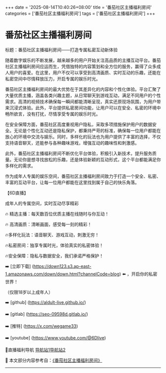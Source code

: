 +++
date = '2025-08-14T10:40:26+08:00'
title = '番茄社区主播福利房间'
categories = ['番茄社区主播福利房间']
tags = ['番茄社区主播福利房间']
+++

# 番茄社区主播福利房间

标题：番茄社区主播福利房间——打造专属私密互动新体验

随着数字娱乐的不断发展，越来越多的用户开始关注高品质的主播互动平台。番茄社区主播福利房间应运而生，凭借独特的内容策划和全方位的服务，赢得了众多成人用户的喜爱。在这里，用户不仅可以享受到高清画质、实时互动的乐趣，还能在私密空间中尽情释放压力，开启专属的娱乐时光。

番茄社区主播福利房间的最大优势在于其差异化的内容和个性化体验。平台汇聚了大量优质主播，涵盖各类兴趣主题，从日常聊天到游戏互动，满足不同用户的个性需求。高清的视频技术确保每一瞬间都能清晰呈现，真实还原现场氛围，为用户带来沉浸式体验。此外，平台提供私密房间功能，让用户可以在安全、私密的环境中畅所欲言，没有打扰，尽情享受专属的娱乐时光。

在安全保障方面，番茄社区高度重视用户隐私，采取多项措施保护用户的数据安全。无论是个性化互动还是隐私保护，都秉持严苛的标准，确保每一位用户都能在放心的环境中交流与娱乐。同时，多样化的玩法也为用户提供了丰富的选择，不仅支持语音聊天，还能参与各种趣味游戏，增强互动的趣味性和刺激感。

此外，番茄社区主播福利房间不断优化平台体验，积极引入新技术，提升服务质量。无论你是想寻找放松的乐趣，还是体验新颖的互动形式，这个平台都能满足你多样化的需求。

作为成年人专属的娱乐空间，番茄社区主播福利房间致力于打造一个安全、私密、丰富的互动平台，让每一位用户都能在这里找到属于自己的快乐角落。

【6D直播】

成年人的专属空间，实时互动尽享精彩

🔥 精选主播：每天数百位优质主播在线随时与你互动！

🔥 高清画质：清晰画面，感受每一刻的精彩！

🔥多样化玩法：语音聊天、游戏互动，刺激无穷！

🔥私密房间：独享专属时光，体验真实的私密体验！

🔥安全保障：隐私与数据安全，我们承诺严格保护！

➡️ [立即下载] (https://down123.s3.ap-east-1.amazonaws.com/down/down.html?channelCode=blog) ⬅️ ，开启你的私密世界！

 （仅限18岁以上成年人）

➡️ [github] (https://aldult-live.github.io/)

➡️ [gitlab] (https://seo-09598d.gitlab.io/)

➡️ [推特] (https://x.com/wegame33)

➡️ [youtube] (https://www.youtube.com/@6Dlive)

🔞直播福利导航   [导航站1](https://webstack-86085a.gitlab.io/)[导航站2](https://onlygit123-2.github.io/)


📘 本文部分内容参考自：[《番茄社区主播福利房间》](https://webstack-hugo-8.pages.dev/)

---
